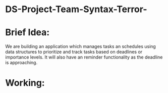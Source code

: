 # DS-Project-Team-Syntax-Terror-

# Brief Idea:
We are building an application which manages tasks an schedules using data structures to prioritize and track tasks based on deadlines or importance levels. It will also have an reminder functionality as the deadline is approaching.

# Working:
